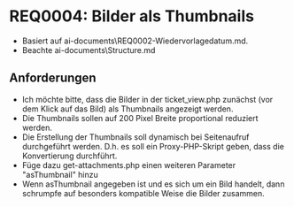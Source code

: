 # REQ0004: Bilder als Thumbnails

- Basiert auf ai-documents\REQ0002-Wiedervorlagedatum.md.
- Beachte ai-documents\Structure.md

## Anforderungen

- Ich möchte bitte, dass die Bilder in der ticket_view.php zunächst (vor dem Klick auf das Bild) als Thumbnails angezeigt werden.
- Die Thumbnails sollen auf 200 Pixel Breite proportional reduziert werden.
- Die Erstellung der Thumbnails soll dynamisch bei Seitenaufruf durchgeführt werden. D.h. es soll ein Proxy-PHP-Skript geben, dass die Konvertierung durchführt.
- Füge dazu get-attachments.php einen weiteren Parameter "asThumbnail" hinzu
- Wenn asThumbnail angegeben ist und es sich um ein Bild handelt, dann schrumpfe auf besonders kompatible Weise die Bilder zusammen.